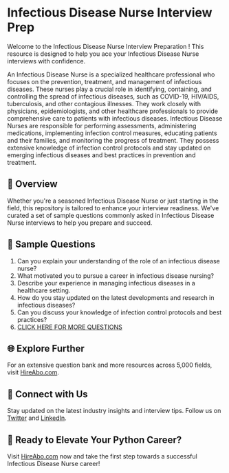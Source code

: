# Infectious Disease Nurse Interview Prep

Welcome to the Infectious Disease Nurse Interview Preparation ! This resource is designed to help you ace your Infectious Disease Nurse interviews with confidence.

An Infectious Disease Nurse is a specialized healthcare professional who focuses on the prevention, treatment, and management of infectious diseases. These nurses play a crucial role in identifying, containing, and controlling the spread of infectious diseases, such as COVID-19, HIV/AIDS, tuberculosis, and other contagious illnesses. They work closely with physicians, epidemiologists, and other healthcare professionals to provide comprehensive care to patients with infectious diseases. Infectious Disease Nurses are responsible for performing assessments, administering medications, implementing infection control measures, educating patients and their families, and monitoring the progress of treatment. They possess extensive knowledge of infection control protocols and stay updated on emerging infectious diseases and best practices in prevention and treatment.

## 🚀 Overview

Whether you're a seasoned Infectious Disease Nurse or just starting in the field, this repository is tailored to enhance your interview readiness. We've curated a set of sample questions commonly asked in Infectious Disease Nurse interviews to help you prepare and succeed.

## 📝 Sample Questions

1. Can you explain your understanding of the role of an infectious disease nurse?
2. What motivated you to pursue a career in infectious disease nursing?
3. Describe your experience in managing infectious diseases in a healthcare setting.
4. How do you stay updated on the latest developments and research in infectious diseases?
5. Can you discuss your knowledge of infection control protocols and best practices?
6. [CLICK HERE FOR MORE QUESTIONS](https://hireabo.com/job/2_0_28/Infectious%20Disease%20Nurse)

## 🌐 Explore Further

For an extensive question bank and more resources across 5,000 fields, visit [HireAbo.com](https://www.hireabo.com).

## 📱 Connect with Us

Stay updated on the latest industry insights and interview tips. Follow us on [Twitter](https://twitter.com/hireabo) and [LinkedIn](https://www.linkedin.com/in/hire-abo-3609972a8/).

## 🚀 Ready to Elevate Your Python Career?

Visit [HireAbo.com](https://www.hireabo.com) now and take the first step towards a successful Infectious Disease Nurse career!